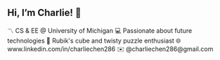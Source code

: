 <h2>Hi, I’m Charlie! 👋</h2>
<body>〽️ CS & EE @ University of Michigan</body>
<body>💻 Passionate about future technologies</body>
<body>🧩 Rubik's cube and twisty puzzle enthusiast</body>
<body>🌐 www.linkedin.com/in/charliechen286</body>
<body>✉️ @charliechen286@gmail.com</body>

<!---
charliechen286/charliechen286 is a ✨ special ✨ repository because its `README.md` (this file) appears on your GitHub profile.
You can click the Preview link to take a look at your changes.
--->

